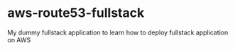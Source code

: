 # aws-route53-fullstack

My dummy fullstack application to learn how to deploy fullstack application on AWS